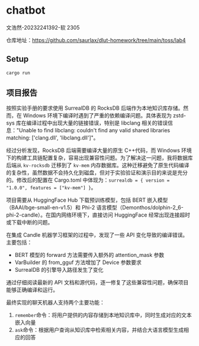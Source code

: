 # chatbot

文浩然-20232241392-软 2305

仓库地址：https://github.com/saurlax/dlut-homework/tree/main/toss/lab4

## Setup

```bash
cargo run
```

## 项目报告

按照实验手册的要求使用 SurrealDB 的 RocksDB 后端作为本地知识库存储。然而，在 Windows 环境下编译时遇到了严重的依赖编译问题。具体表现为 zstd-sys 库在编译过程中出现大量的链接错误，特别是 libclang 相关的错误信息："Unable to find libclang: couldn't find any valid shared libraries matching: ['clang.dll', 'libclang.dll']"。

经过分析发现，RocksDB 后端需要编译大量的原生 C++代码，而 Windows 环境下的构建工具链配置复杂，容易出现兼容性问题。为了解决这一问题，我将数据库后端从 `kv-rocksdb` 迁移到了 `kv-mem` 内存数据库。这种迁移避免了原生代码编译的复杂性，虽然数据不会持久化到磁盘，但对于实验验证和演示目的来说是充分的。修改后的配置在 Cargo.toml 中体现为：`surrealdb = { version = "1.0.0", features = ["kv-mem"] }`。

项目需要从 HuggingFace Hub 下载预训练模型，包括 BERT 嵌入模型（BAAI/bge-small-en-v1.5）和 Phi-2 语言模型（Demonthos/dolphin-2_6-phi-2-candle）。在国内网络环境下，直接访问 HuggingFace 经常出现连接超时或下载中断的问题。

在集成 Candle 机器学习框架的过程中，发现了一些 API 变化导致的编译错误。主要包括：

- BERT 模型的 forward 方法需要传入额外的 attention_mask 参数
- VarBuilder 的 from_gguf 方法增加了 Device 参数要求
- SurrealDB 的引擎导入路径发生了变化

通过仔细阅读最新的 API 文档和源代码，逐一修复了这些兼容性问题，确保项目能够正确编译和运行。

最终实现的聊天机器人支持两个主要功能：

1. `remember`命令：将用户提供的内容存储到本地知识库中，同时生成对应的文本嵌入向量
2. `ask`命令：根据用户查询从知识库中检索相关内容，并结合大语言模型生成相应的回答
